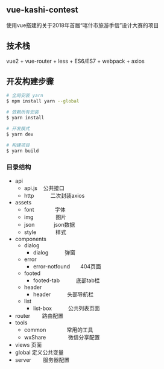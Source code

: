 ## vue-kashi-contest
 使用vue搭建的关于2018年首届“喀什市旅游手信”设计大赛的项目

## 技术栈
vue2 + vue-router + less + ES6/ES7 + webpack + axios

## 开发构建步骤

``` bash
# 全局安装 yarn
$ npm install yarn --global

# 依赖所有安装
$ yarn install

# 开发模式
$ yarn dev

# 构建项目
$ yarn build
```

### 目录结构

* api
    *  api.js         公共接口
    *  http           二次封装axios
* assets
    *  font              字体
    *  img               图片
    *  json              json数据
    *  style             样式
* components
    *  dialog                
        *  dialog               弹窗
    *  error                
        *  error-notfound       404页面
    *  footed                
        *  footed-tab           底部tab栏
    *  header                
        *  header               头部导航栏
    *  list                
        *  list-box             公共列表页面
* router          路由配置
* tools
    *  common                常用的工具
    *  wxShare               微信分享配置
* views           页面
* global          定义公共变量 
* server          服务器配置 
